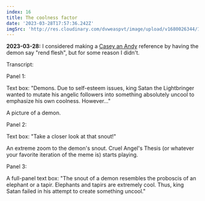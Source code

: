 ```yaml
---
index: 16
title: The coolness factor
date: '2023-03-28T17:57:36.242Z'
imgSrc: 'http://res.cloudinary.com/dvweaspvt/image/upload/v1680026344/16_ozbguu.png'
---
```


**2023-03-28:** I considered making a [Casey an Andy](http://www.galactanet.com/comic/index.php "Casey and Andy") reference by having the demon say "rend flesh", but for some reason I didn't.

Transcript:

Panel 1:

Text box: "Demons. Due to self-esteem issues, king Satan the Lightbringer wanted to mutate his angelic followers into something absolutely uncool to emphasize his own coolness. However..."

A picture of a demon.

Panel 2:

Text box: "Take a closer look at that snout!"

An extreme zoom to the demon's snout. Cruel Angel's Thesis (or whatever your favorite iteration of the meme is) starts playing.

Panel 3:

A full-panel text box: "The snout of a demon resembles the proboscis of an elephant or a tapir. Elephants and tapirs are extremely cool. Thus, king Satan failed in his attempt to create something uncool."
